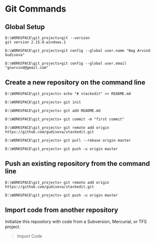 # Git Commands

## Global Setup

    D:\WORKSPACE\git_projects>git --version
    git version 2.15.0.windows.1

    D:\WORKSPACE\git_projects>git config --global user.name "Nag Arvind Gudiseva"

    D:\WORKSPACE\git_projects>git config --global user.email "gnarvind@gmail.com"

## Create a new repository on the command line

    D:\WORKSPACE\git_projects> echo "# stackedit" >> README.md

    D:\WORKSPACE\git_projects> git init

    D:\WORKSPACE\git_projects> git add README.md

    D:\WORKSPACE\git_projects> git commit -m "first commit"

    D:\WORKSPACE\git_projects> git remote add origin https://github.com/gudiseva/stackedit.git

    D:\WORKSPACE\git_projects> git pull --rebase origin master

    D:\WORKSPACE\git_projects> git push -u origin master

## Push an existing repository from the command line

    D:\WORKSPACE\git_projects> git remote add origin https://github.com/gudiseva/stackedit.git

    D:\WORKSPACE\git_projects> git push -u origin master

## Import code from another repository

Initialize this repository with code from a Subversion, Mercurial, or TFS project.
> Import Code

<!--stackedit_data:
eyJoaXN0b3J5IjpbLTQyNjMzNzU2MV19
-->
<!--stackedit_data:
eyJoaXN0b3J5IjpbLTE0NzExNDA3ODgsMjk2NjExNjcwXX0=
-->
